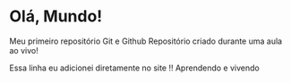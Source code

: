 # Olá, Mundo!
 Meu primeiro repositório Git e Github
 Repositório criado durante uma aula ao vivo!

Essa linha eu adicionei diretamente no site !! Aprendendo e vivendo
